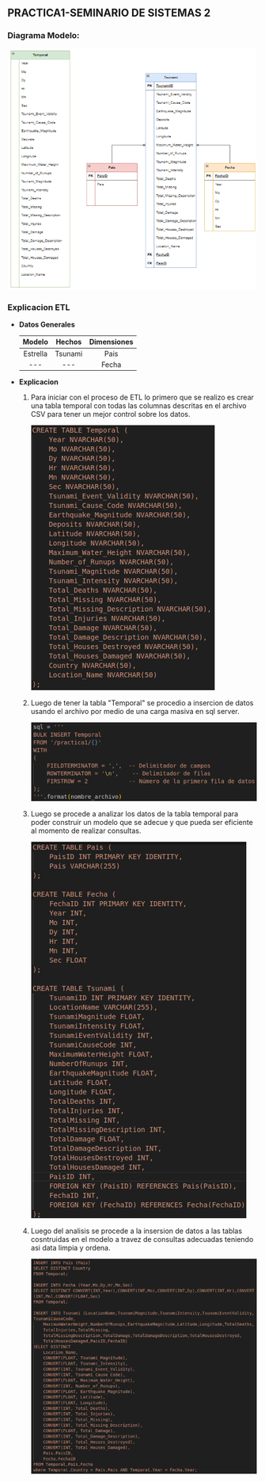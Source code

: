 ## **PRACTICA1-SEMINARIO DE SISTEMAS 2**

### **Diagrama Modelo:**

![Alt text](./semi2_modelop1.png?raw=true "modelo relacional")

### **Explicacion ETL**

- **Datos Generales**

    | **Modelo** | **Hechos** | **Dimensiones** |
    |:-----:|:--------------:|:--------------:|
    | Estrella | Tsunami | Pais |
    | --- | ---  | Fecha |

- **Explicacion**

    1. Para iniciar con el proceso de ETL lo primero que se realizo es crear una tabla temporal con todas las columnas descritas en el archivo CSV para tener un mejor control sobre los datos.

        ![Alt text](./semi2_temporalp1.png?raw=true "tabla_temporal")

    2. Luego de tener la tabla "Temporal" se procedio a insercion de datos usando el archivo por medio de una carga masiva en sql server.

        ![Alt text](./semi2_cargamasivap1.png?raw=true "carga_masiva")

    3. Luego se procede a analizar los datos de la tabla temporal para poder construir un modelo que se adecue y que pueda ser eficiente al momento de realizar consultas.

        ![Alt text](./semi2_erp1.png?raw=true "modelo_relacional")

    4. Luego del analisis se procede a la insersion de datos a las tablas cosntruidas en el modelo a travez de consultas adecuadas teniendo asi data limpia y ordena.

        ![Alt text](./semi2_insersiondatap1.png?raw=true "insercion_datos")
